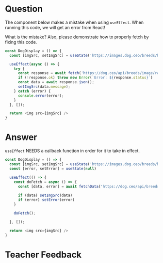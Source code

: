 # Question

The component below makes a mistake when using `useEffect`. When running this code, we will get an error from React! 

What is the mistake? Also, please demonstrate how to properly fetch by fixing this code.

```js
const DogDisplay = () => {
  const [imgSrc, setImgSrc] = useState('https://images.dog.ceo/breeds/hound-english/n02089973_612.jpg');

  useEffect(async () => {
    try {
      const response = await fetch('https://dog.ceo/api/breeds/image/random');
      if (!response.ok) throw new Error(`Error: ${response.status}`)
      const data = await response.json();
      setImgSrc(data.message);
    } catch (error) {
      console.error(error);
    }
  }, []);

  return <img src={imgSrc} />
}
```

# Answer

`useEffect` NEEDS a callback function in order for it to take in effect.

```js
const DogDisplay = () => {
  const [imgSrc, setImgSrc] = useState('https://images.dog.ceo/breeds/hound-english/n02089973_612.jpg');
  const [error, setError] = useState(null)

  useEffect(() => {
    const doFetch = async () => {
      const [data, error] = await fetchData('https://dog.ceo/api/breeds/image/random')
      
      if (data) setImgSrc(data)
      if (error) setError(error)
    }

    doFetch();

  }, []);

  return <img src={imgSrc} />
}
```

# Teacher Feedback
